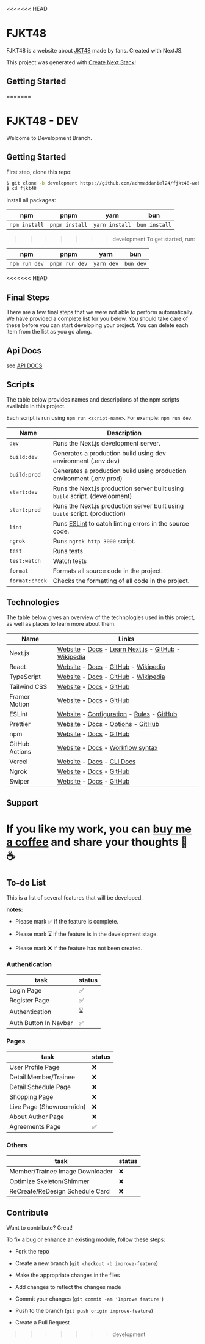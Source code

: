 <<<<<<< HEAD
# FJKT48

FJKT48 is a website about [JKT48](https://jkt48.com/) made by fans. Created with NextJS.

This project was generated with [Create Next Stack](https://www.create-next-stack.com/)!

## Getting Started

=======
# FJKT48 - DEV

Welcome to Development Branch.

## Getting Started

First step, clone this repo:

```bash
$ git clone -b development https://github.com/achmaddaniel24/fjkt48-web.git fjkt48
$ cd fjkt48
```

Install all packages:

| npm           | pnpm           | yarn           | bun           |
| ------------- | -------------- | -------------- | ------------- |
| `npm install` | `pnpm install` | `yarn install` | `bun install` |

>>>>>>> development
To get started, run:

| npm           | pnpm           | yarn       | bun       |
| ------------- | -------------- | ---------- | --------- |
| `npm run dev` | `pnpm run dev` | `yarn dev` | `bun dev` |

<<<<<<< HEAD
## Final Steps

There are a few final steps that we were not able to perform automatically. We have provided a complete list for you below. You should take care of these before you can start developing your project. You can delete each item from the list as you go along.

## Api Docs

see [API DOCS](https://github.com/achmaddaniel24/fjkt48-web/blob/production/docs/API_DOCS.md)

## Scripts

The table below provides names and descriptions of the npm scripts available in this project.

Each script is run using `npm run <script-name>`. For example: `npm run dev`.

| Name           | Description                                                                    |
| -------------- | ------------------------------------------------------------------------------ |
| `dev`          | Runs the Next.js development server.                                           |
| `build:dev`    | Generates a production build using dev environment (.env.dev)                  |
| `build:prod`   | Generates a production build using production environment (.env.prod)          |
| `start:dev`    | Runs the Next.js production server built using `build` script. (development)   |
| `start:prod`   | Runs the Next.js production server built using `build` script. (production)    |
| `lint`         | Runs [ESLint](https://eslint.org/) to catch linting errors in the source code. |
| `ngrok`        | Runs `ngrok http 3000` script.                                                 |
| `test`         | Runs tests                                                                     |
| `test:watch`   | Watch tests                                                                    |
| `format`       | Formats all source code in the project.                                        |
| `format:check` | Checks the formatting of all code in the project.                              |

## Technologies

The table below gives an overview of the technologies used in this project, as well as places to learn more about them.

| Name           | Links                                                                                                                                                                                                           |
| -------------- | --------------------------------------------------------------------------------------------------------------------------------------------------------------------------------------------------------------- |
| Next.js        | [Website](https://nextjs.org/) - [Docs](https://nextjs.org/docs) - [Learn Next.js](https://nextjs.org/learn) - [GitHub](https://github.com/vercel/next.js) - [Wikipedia](https://en.wikipedia.org/wiki/Next.js) |
| React          | [Website](https://reactjs.org/) - [Docs](https://reactjs.org/docs/getting-started.html) - [GitHub](https://github.com/facebook/react) - [Wikipedia](<https://en.wikipedia.org/wiki/React_(JavaScript_library)>) |
| TypeScript     | [Website](https://www.typescriptlang.org/) - [Docs](https://www.typescriptlang.org/docs/) - [GitHub](https://github.com/microsoft/TypeScript) - [Wikipedia](https://en.wikipedia.org/wiki/TypeScript)           |
| Tailwind CSS   | [Website](https://tailwindcss.com/) - [Docs](https://tailwindcss.com/docs) - [GitHub](https://github.com/tailwindlabs/tailwindcss)                                                                              |
| Framer Motion  | [Website](https://www.framer.com/motion/) - [Docs](https://www.framer.com/docs/) - [GitHub](https://github.com/framer/motion)                                                                                   |
| ESLint         | [Website](https://eslint.org/) - [Configuration](https://eslint.org/docs/user-guide/configuring/) - [Rules](https://eslint.org/docs/rules/) - [GitHub](https://github.com/eslint/eslint)                        |
| Prettier       | [Website](https://prettier.io/) - [Docs](https://prettier.io/docs/en/index.html) - [Options](https://prettier.io/docs/en/options.html) - [GitHub](https://github.com/prettier/prettier)                         |
| npm            | [Website](https://www.npmjs.com/) - [Docs](https://docs.npmjs.com/) - [GitHub](https://github.com/npm/cli)                                                                                                      |
| GitHub Actions | [Website](https://github.com/features/actions) - [Docs](https://docs.github.com/en/actions) - [Workflow syntax](https://docs.github.com/en/actions/reference/workflow-syntax-for-github-actions)                |
| Vercel         | [Website](https://vercel.com/) - [Docs](https://vercel.com/docs) - [CLI Docs](https://vercel.com/docs/cli)                                                                                                      |
| Ngrok          | [Website](https://ngrok.com/) - [Docs](https://ngrok.com/docs) - [GitHub](https://github.com/ngrok)                                                                                                             |
| Swiper         | [Website](https://swiperjs.com/) - [Docs](https://swiperjs.com/get-started) - [GitHub](https://github.com/nolimits4web/swiper)                                                                                  |

## Support

If you like my work, you can [buy me a coffee](https://www.buymeacoffee.com/kudanil) and share your thoughts 🎉 ☕
=======
## To-do List

This is a list of several features that will be developed.

**notes:**

- Please mark ✅ if the feature is complete.

- Please mark ⌛️ if the feature is in the development stage.

- Please mark ❌ if the feature has not been created.

### Authentication

| task                  | status |
| --------------------- | ------ |
| Login Page            | ✅     |
| Register Page         | ✅     |
| Authentication        | ⌛️     |
| Auth Button In Navbar | ✅     |

### Pages

| task                     | status |
| ------------------------ | ------ |
| User Profile Page        | ❌     |
| Detail Member/Trainee    | ❌     |
| Detail Schedule Page     | ❌     |
| Shopping Page            | ❌     |
| Live Page (Showroom/idn) | ❌     |
| About Author Page        | ❌     |
| Agreements Page          | ✅     |

### Others

| task                            | status |
| ------------------------------- | ------ |
| Member/Trainee Image Downloader | ❌     |
| Optimize Skeleton/Shimmer       | ❌     |
| ReCreate/ReDesign Schedule Card | ❌     |

## Contribute

Want to contribute? Great!

To fix a bug or enhance an existing module, follow these steps:

- Fork the repo

- Create a new branch (`git checkout -b improve-feature`)

- Make the appropriate changes in the files

- Add changes to reflect the changes made

- Commit your changes (`git commit -am 'Improve feature'`)

- Push to the branch (`git push origin improve-feature`)

- Create a Pull Request
>>>>>>> development
